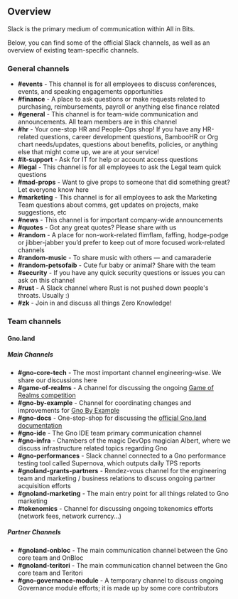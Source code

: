 ## Overview 

Slack is the primary medium of communication within All in Bits. 

Below, you can find some of the official Slack channels, as well as an overview of 
existing team-specific channels.

### General channels

- **\#events** - This channel is for all employees to discuss conferences, events, and speaking engagements opportunities
- **\#finance** - A place to ask questions or make requests related to purchasing, reimbursements, payroll or anything else finance related
- **\#general** - This channel is for team-wide communication and announcements. All team members are in this channel
- **\#hr** - Your one-stop HR and People-Ops shop! If you have any HR-related questions, career development questions, BambooHR or Org chart needs/updates, questions about benefits, policies, or anything else that might come up, we are at your service!
- **\#it-support** - Ask for IT  for help or account access questions
- **\#legal** - This channel is for all employees to ask the Legal team quick questions
- **\#mad-props** - Want to give props to someone that did something great? Let everyone know here
- **\#marketing** - This channel is for all employees to ask the Marketing Team questions about comms, get updates on projects, make suggestions, etc
- **\#news** - This channel is for important company-wide announcements
- **\#quotes** - Got any great quotes? Please share with us
- **\#random** - A place for non-work-related flimflam, faffing, hodge-podge or jibber-jabber you’d prefer to keep out of more focused work-related channels
- **\#random-music** - To share music with others — and camaraderie
- **\#random-petsofaib** - Cute fur baby or animal? Share with the team
- **\#security** - If you have any quick security questions or issues you can ask on this channel
- **\#rust** - A Slack channel where Rust is not pushed down people's throats. Usually :)
- **\#zk** - Join in and discuss all things Zero Knowledge!

### Team channels

#### Gno.land

##### Main Channels

- **\#gno-core-tech** - The most important channel engineering-wise. We share our discussions here
- **\#game-of-realms** - A channel for discussing the ongoing [Game of Realms competition](#)
- **\#gno-by-example** - Channel for coordinating changes and improvements for [Gno By Example](https://gno-by-example.com)
- **\#gno-docs** - One-stop-shop for discussing the [official Gno.land documentation](https://docs.gno.land)
- **\#gno-ide** - The Gno IDE team primary communication channel
- **\#gno-infra** - Chambers of the magic DevOps magician Albert, where we discuss infrastructure related topics regarding Gno
- **\#gno-performances** - Slack channel connected to a Gno performance testing tool called Supernova, which outputs daily TPS reports
- **\#gnoland-grants-partners** - Rendez-vous channel for the engineering team and marketing / business relations to discuss ongoing partner acquisition efforts
- **\#gnoland-marketing** - The main entry point for all things related to Gno marketing
- **\#tokenomics** - Channel for discussing ongoing tokenomics efforts (network fees, network currency...)

##### Partner Channels

- **\#gnoland-onbloc** - The main communication channel between the Gno core team and OnBloc
- **\#gnoland-teritori** - The main communication channel between the Gno core team and Teritori
- **\#gno-governance-module** - A temporary channel to discuss ongoing Governance module efforts; it is made up by some core contributors
